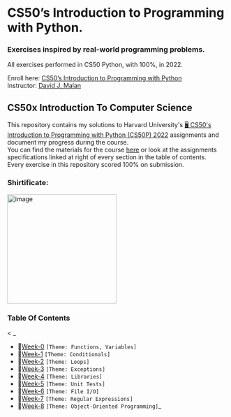 # CS50’s Introduction to Programming with Python. 
### Exercises inspired by real-world programming problems.

All exercises performed in CS50 Python, with 100%, in 2022.
 
Enroll here: [CS50’s Introduction to Programming with Python](https://cs50.harvard.edu/python/2022/)\
Instructor: [David J. Malan](https://cs.harvard.edu/malan/)

## CS50x Introduction To Computer Science
This repository contains my solutions to Harvard University's <a href='https://www.youtube.com/watch?v=OvKCESUCWII&list=PLhQjrBD2T3817j24-GogXmWqO5Q5vYy0V'>🖥️ CS50's Introduction to Programming with Python (CS50P) 2022</a> assignments and document my progress during the course. <br>
You can find the materials for the course <a href='https://cs50.harvard.edu/x/2021/'>here</a> or look at the assignments specifications linked at right of every section in the table of contents. <br>
Every exercise in this repository scored 100% on submission.
### Shirtificate:
<img width="250" alt="image" >

### Table Of Contents
< _
- 📝[Week-0](week00/) ```[Theme: Functions, Variables]```
- 📝[Week-1](week01/) ```[Theme: Conditionals]```
- 📝[Week-2](week02/) ```[Theme: Loops]``` 
- 📝[Week-3](week03/) ```[Theme: Exceptions]``` 
- 📝[Week-4](week04/) ```[Theme: Libraries]``` 
- 📝[Week-5](week05/) ```[Theme: Unit Tests]``` 
- 📝[Week-6](week06/) ```[Theme: File I/O]```
- 📝[Week-7](week07/) ```[Theme: Regular Expressions]``` 
- 📝[Week-8](week08/) ```[Theme: Object-Oriented Programming]```_

